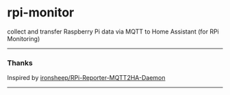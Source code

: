 # rpi-monitor
collect and transfer Raspberry Pi data via MQTT to Home Assistant (for RPi Monitoring)


----

### Thanks

Inspired by [ironsheep/RPi-Reporter-MQTT2HA-Daemon](https://github.com/ironsheep/RPi-Reporter-MQTT2HA-Daemon)

----
